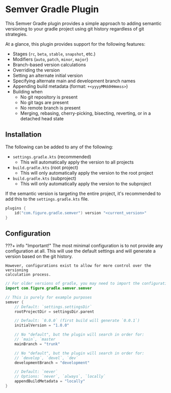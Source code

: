 # Semver Gradle Plugin

This Semver Gradle plugin provides a simple approach to
adding semantic versioning to your gradle project using git
history regardless of git strategies.

At a glance, this plugin provides support for the following features:

- Stages (`rc`, `beta`, `stable`, `snapshot`, etc.)
- Modifiers (`auto`, `patch`, `minor`, `major`)
- Branch-based version calculations
- Overriding the version
- Setting an alternate initial version
- Specifying alternate main and development branch names
- Appending build metadata (format: `+<yyyyMMddHHmmss>`)
- Building when
    - No git repository is present
    - No git tags are present
    - No remote branch is present
    - Merging, rebasing, cherry-picking, bisecting, reverting, or in a detached
      head state

## Installation

The following can be added to any of the following:

- `settings.gradle.kts` (recommended)
    - This will automatically apply the version to all projects
- `build.gradle.kts` (root project)
    - This will only automatically apply the version to the root project
- `build.gradle.kts` (subproject)
    - This will only automatically apply the version to the subproject

If the semantic version is targeting the entire project, it's recommended to add
this to the `settings.gradle.kts` file.

```kotlin
plugins {
    id("com.figure.gradle.semver") version "<current_version>"
}
```

## Configuration

???+ info "Important!"
    The most minimal configuration is to not provide any configuration at all. This
    will use the default settings and will generate a version based on the git
    history.

    However, configurations exist to allow for more control over the versioning
    calculation process.

```kotlin
// For older versions of gradle, you may need to import the configuration method
import com.figure.gradle.semver.semver

// This is purely for example purposes
semver {
    // Default: `settings.settingsDir`
    rootProjectDir = settingsDir.parent

    // Default: `0.0.0` (first build will generate `0.0.1`)
    initialVersion = "1.0.0"

    // No "default", but the plugin will search in order for:
    // `main`, `master
    mainBranch = "trunk"

    // No "default", but the plugin will search in order for:
    // `develop`, `devel`, `dev` 
    developmentBranch = "development"

    // Default: `never`
    // Options: `never`, `always`, `locally`
    appendBuildMetadata = "locally"
}
```
